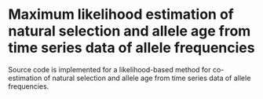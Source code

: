 # Maximum likelihood estimation of natural selection and allele age from time series data of allele frequencies
Source code is implemented for a likelihood-based method for co-estimation of natural selection and allele age from time series data of allele frequencies.
